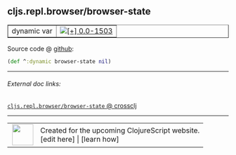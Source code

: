 ## cljs.repl.browser/browser-state



 <table border="1">
<tr>
<td>dynamic var</td>
<td><a href="https://github.com/cljsinfo/cljs-api-docs/tree/0.0-1503"><img valign="middle" alt="[+] 0.0-1503" title="Added in 0.0-1503" src="https://img.shields.io/badge/+-0.0--1503-lightgrey.svg"></a> </td>
</tr>
</table>









Source code @ [github](https://github.com/clojure/clojurescript/blob/r3255/src/main/clojure/cljs/repl/browser.clj#L23):

```clj
(def ^:dynamic browser-state nil)
```

<!--
Repo - tag - source tree - lines:

 <pre>
clojurescript @ r3255
└── src
    └── main
        └── clojure
            └── cljs
                └── repl
                    └── <ins>[browser.clj:23](https://github.com/clojure/clojurescript/blob/r3255/src/main/clojure/cljs/repl/browser.clj#L23)</ins>
</pre>

-->

---



###### External doc links:

[`cljs.repl.browser/browser-state` @ crossclj](http://crossclj.info/fun/cljs.repl.browser/browser-state.html)<br>

---

 <table>
<tr><td>
<img valign="middle" align="right" width="48px" src="http://i.imgur.com/Hi20huC.png">
</td><td>
Created for the upcoming ClojureScript website.<br>
[edit here] | [learn how]
</td></tr></table>

[edit here]:https://github.com/cljsinfo/cljs-api-docs/blob/master/cljsdoc/cljs.repl.browser_browser-state.cljsdoc
[learn how]:https://github.com/cljsinfo/cljs-api-docs/wiki/cljsdoc-files

<!--

This information was too distracting to show to readers, but I'll leave it
commented here since it is helpful to:

- pretty-print the data used to generate this document
- and show how to retrieve that data



The API data for this symbol:

```clj
{:ns "cljs.repl.browser",
 :name "browser-state",
 :type "dynamic var",
 :source {:code "(def ^:dynamic browser-state nil)",
          :title "Source code",
          :repo "clojurescript",
          :tag "r3255",
          :filename "src/main/clojure/cljs/repl/browser.clj",
          :lines [23]},
 :full-name "cljs.repl.browser/browser-state",
 :full-name-encode "cljs.repl.browser_browser-state",
 :history [["+" "0.0-1503"]]}

```

Retrieve the API data for this symbol:

```clj
;; from Clojure REPL
(require '[clojure.edn :as edn])
(-> (slurp "https://raw.githubusercontent.com/cljsinfo/cljs-api-docs/catalog/cljs-api.edn")
    (edn/read-string)
    (get-in [:symbols "cljs.repl.browser/browser-state"]))
```

-->

